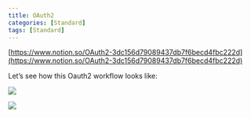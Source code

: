 ```yaml
---
title: OAuth2
categories: [Standard]
tags: [Standard]
---
```


[https://www.notion.so/OAuth2-3dc156d79089437db7f6becd4fbc222d](https://www.notion.so/OAuth2-3dc156d79089437db7f6becd4fbc222d)


Let’s see how this Oauth2 workflow looks like:


![](https://prod-files-secure.s3.us-west-2.amazonaws.com/9960fb2a-b75e-4bea-a8f9-b00925db1215/3bce41e0-99e8-4ebd-9701-e2bc9cbb79a2/Untitled.png?X-Amz-Algorithm=AWS4-HMAC-SHA256&X-Amz-Content-Sha256=UNSIGNED-PAYLOAD&X-Amz-Credential=ASIAZI2LB4666H2NCYEJ%2F20250922%2Fus-west-2%2Fs3%2Faws4_request&X-Amz-Date=20250922T202358Z&X-Amz-Expires=3600&X-Amz-Security-Token=IQoJb3JpZ2luX2VjEKz%2F%2F%2F%2F%2F%2F%2F%2F%2F%2FwEaCXVzLXdlc3QtMiJIMEYCIQDb9nRRi9pDuURlNQ90prd%2BqKH5v%2BOd7qsUh%2F99k%2BT59gIhAIeZLQPugLjb3cET3FufUalZafNOQ9m%2BtZCEwpPXniEfKv8DCDUQABoMNjM3NDIzMTgzODA1IgxJy5DAJ4SGnWPUWvIq3AMa0VsjTKbW1t%2FsLGc%2Bp%2BKSa%2BWT3wocxxNXZK1P%2B9g11z9ELzGMQgKle%2FKKXGouvv%2BRAFm6OewYVxdkQ82gpwFIZdyygy%2FS3FX%2BzM0woVCbWd94z5QAk7lG6o2O9BGEVAsUOUYnp2LdrOvIcKJzOKRDY5lkR6iSTKXBY4RgXIfxiGaXdd8r9Mw5XQpUXdY4iK67gfbyfYtP52nRJojBOl1VuapNpI6yqK1qwk9S4WbqTkWql2I0FF%2BcuFBCSl%2Flb2p9utjGwT70%2Bj2p8r6B62CZ3q1mSas0td52HVbkKPrKSeZNv34%2FRKNYPYICVuJQzvsxUG3BVcpS9K%2BU%2BDwc7naO6OGE6JRccysOgYWxSYM9%2Fw%2BCmomP3%2FcpvWK3bizgNtsKyhJ6clsEYOqsBk%2FXRZ4Wgj9ipZXfgVZIbrA6%2FwIRggl4z0jyLHzsLV8F1ho1NntGZjmCPc5%2Bjz%2F0t9DGe%2Fck5x3NI7L7LexgDVdapYIF5COg9B%2B2dH%2FIONT6BZEgPcYuR5YRyoTb%2BOLFL7cixQzDA8EGED%2FGril1%2Fx9SN0BmLSsa4omZYN4oo5%2BULm%2F%2FGeg3wtsRDgWACP0uWDOvmr6wC9ghi4dAGUpwXZU7cj4%2FqPQ5Gs22TIIPEWx85zC81MbGBjqkAclZQVhwIMkRAEBSParmgUnYq60xAPb1foYVX3rUDANo3BHKm0qV6lfFg%2F3MJhqprSxyldBXkKIrPwWYtlHfRBEOr%2BvPvfFK%2BkLgSpfdx1eGKxMKxvJfd%2FJcQ6X3hsIwW0MrHFmRpuKC%2BLEYxazTCxz5o0Vfw86oZnsR9UXul%2FpH%2FqpJPQSi6ugFPHYXsd6g2sooQ4lWJw65lc1tTYuN%2FpgybAv7&X-Amz-Signature=001d44ecfd5d32afa93aa7b9a7ff11cd561598c355ed65655d96685dd35e8010&X-Amz-SignedHeaders=host&x-amz-checksum-mode=ENABLED&x-id=GetObject)


![](https://prod-files-secure.s3.us-west-2.amazonaws.com/9960fb2a-b75e-4bea-a8f9-b00925db1215/27d32b66-de43-41de-80f7-7edb81d1190f/Untitled.png?X-Amz-Algorithm=AWS4-HMAC-SHA256&X-Amz-Content-Sha256=UNSIGNED-PAYLOAD&X-Amz-Credential=ASIAZI2LB4666H2NCYEJ%2F20250922%2Fus-west-2%2Fs3%2Faws4_request&X-Amz-Date=20250922T202358Z&X-Amz-Expires=3600&X-Amz-Security-Token=IQoJb3JpZ2luX2VjEKz%2F%2F%2F%2F%2F%2F%2F%2F%2F%2FwEaCXVzLXdlc3QtMiJIMEYCIQDb9nRRi9pDuURlNQ90prd%2BqKH5v%2BOd7qsUh%2F99k%2BT59gIhAIeZLQPugLjb3cET3FufUalZafNOQ9m%2BtZCEwpPXniEfKv8DCDUQABoMNjM3NDIzMTgzODA1IgxJy5DAJ4SGnWPUWvIq3AMa0VsjTKbW1t%2FsLGc%2Bp%2BKSa%2BWT3wocxxNXZK1P%2B9g11z9ELzGMQgKle%2FKKXGouvv%2BRAFm6OewYVxdkQ82gpwFIZdyygy%2FS3FX%2BzM0woVCbWd94z5QAk7lG6o2O9BGEVAsUOUYnp2LdrOvIcKJzOKRDY5lkR6iSTKXBY4RgXIfxiGaXdd8r9Mw5XQpUXdY4iK67gfbyfYtP52nRJojBOl1VuapNpI6yqK1qwk9S4WbqTkWql2I0FF%2BcuFBCSl%2Flb2p9utjGwT70%2Bj2p8r6B62CZ3q1mSas0td52HVbkKPrKSeZNv34%2FRKNYPYICVuJQzvsxUG3BVcpS9K%2BU%2BDwc7naO6OGE6JRccysOgYWxSYM9%2Fw%2BCmomP3%2FcpvWK3bizgNtsKyhJ6clsEYOqsBk%2FXRZ4Wgj9ipZXfgVZIbrA6%2FwIRggl4z0jyLHzsLV8F1ho1NntGZjmCPc5%2Bjz%2F0t9DGe%2Fck5x3NI7L7LexgDVdapYIF5COg9B%2B2dH%2FIONT6BZEgPcYuR5YRyoTb%2BOLFL7cixQzDA8EGED%2FGril1%2Fx9SN0BmLSsa4omZYN4oo5%2BULm%2F%2FGeg3wtsRDgWACP0uWDOvmr6wC9ghi4dAGUpwXZU7cj4%2FqPQ5Gs22TIIPEWx85zC81MbGBjqkAclZQVhwIMkRAEBSParmgUnYq60xAPb1foYVX3rUDANo3BHKm0qV6lfFg%2F3MJhqprSxyldBXkKIrPwWYtlHfRBEOr%2BvPvfFK%2BkLgSpfdx1eGKxMKxvJfd%2FJcQ6X3hsIwW0MrHFmRpuKC%2BLEYxazTCxz5o0Vfw86oZnsR9UXul%2FpH%2FqpJPQSi6ugFPHYXsd6g2sooQ4lWJw65lc1tTYuN%2FpgybAv7&X-Amz-Signature=997a7bf8511630c325c1835213a218f670759be2c0244df12265075193258d7d&X-Amz-SignedHeaders=host&x-amz-checksum-mode=ENABLED&x-id=GetObject)

